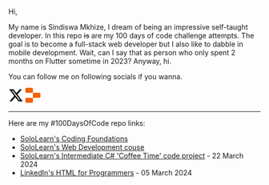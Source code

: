 Hi,

My name is Sindiswa Mkhize, I dream of being an impressive self-taught developer. In this repo ~~is~~ are my 100 days of code challenge attempts. The goal is to become a full-stack web developer but I also like to dabble in mobile development. Wait, can I say that as person who only spent 2 months on Flutter sometime in 2023? Anyway, hi.

You can follow me on following socials if you wanna.

[<img src="assets/svg/x-twitter.svg" alt="Twitter" width="30" height="30">](https://twitter.com/wandadrizzle)
[<img src="assets/svg/replit.svg" alt="Replit" width="30" height="30">](https://replit.com/@sindiswasm072)

---

Here are my #100DaysOfCode repo links:
- [SoloLearn's Coding Foundations](https://github.com/wandadrizzle/Coding-Foundations-SoloLearn)
- [SoloLearn's Web Development couse](https://github.com/wandadrizzle/web-development-recap/tree/main/sololearn)
- [SoloLearn's Intermediate C# 'Coffee Time' code project](https://github.com/wandadrizzle/sololearn-intermediate-csharp-coffee-time) - 22 March 2024
- [LinkedIn's HTML for Programmers](https://github.com/wandadrizzle/html-for-programmers) - 05 March 2024

